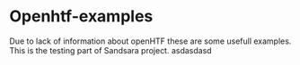 # Openhtf-examples
Due to lack of information about openHTF these are some usefull examples. This is the testing part of Sandsara project. 
asdasdasd
